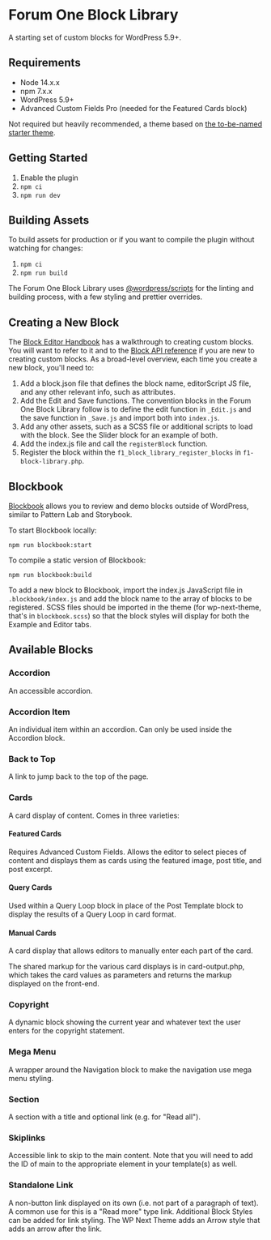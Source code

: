 # Forum One Block Library

A starting set of custom blocks for WordPress 5.9+.

## Requirements
- Node 14.x.x
- npm 7.x.x
- WordPress 5.9+
- Advanced Custom Fields Pro (needed for the Featured Cards block)

Not required but heavily recommended, a theme based on
[the to-be-named starter theme](https://github.com/forumone/wp-next-theme).

## Getting Started
1. Enable the plugin
2. `npm ci`
3. `npm run dev`

## Building Assets
To build assets for production or if you want to compile the plugin without
watching for changes:
1. `npm ci`
2. `npm run build`

The Forum One Block Library uses
[@wordpress/scripts](https://www.npmjs.com/package/@wordpress/scripts) for
the linting and building process, with a few styling and prettier overrides.

## Creating a New Block
The [Block Editor Handbook](https://developer.wordpress.org/block-editor/how-to-guides/block-tutorial/writing-your-first-block-type/)
has a walkthrough to creating custom blocks. You will want to refer to it and to the
[Block API reference](https://developer.wordpress.org/block-editor/reference-guides/block-api/) if
you are new to creating custom blocks. As a broad-level overview, each time you create
a new block, you'll need to:
1. Add a block.json file that defines the block name, editorScript JS file, and any other relevant info, such as attributes.
2. Add the Edit and Save functions. The convention blocks in the Forum One Block Library follow is to define the edit function in `_Edit.js` and the save function in `_Save.js` and import both into `index.js`.
3. Add any other assets, such as a SCSS file or additional scripts to load with the block. See the Slider block for an example of both.
4. Add the index.js file and call the `registerBlock` function.
5. Register the block within the `f1_block_library_register_blocks` in `f1-block-library.php`.

## Blockbook
[Blockbook](https://github.com/youknowriad/blockbook) allows you to review and demo blocks
outside of WordPress, similar to Pattern Lab and Storybook.

To start Blockbook locally:
```
npm run blockbook:start
```

To compile a static version of Blockbook:
```
npm run blockbook:build
```

To add a new block to Blockbook, import the index.js JavaScript file in `.blockbook/index.js`
and add the block name to the array of blocks to be registered. SCSS files
should be imported in the theme (for wp-next-theme, that's in `blockbook.scss`) so
that the block styles will display for both the Example and Editor tabs.

## Available Blocks
### Accordion
An accessible accordion.

### Accordion Item
An individual item within an accordion. Can only be used inside the Accordion block.

### Back to Top
A link to jump back to the top of the page.

### Cards
A card display of content. Comes in three varieties:
#### Featured Cards
Requires Advanced Custom Fields. Allows the editor to select pieces of
content and displays them as cards using the featured image, post title,
and post excerpt.

#### Query Cards
Used within a Query Loop block in place of the Post Template block to display
the results of a Query Loop in card format.

#### Manual Cards
A card display that allows editors to manually enter each part of the card.

The shared markup for the various card displays is in card-output.php, which takes
the card values as parameters and returns the markup displayed on the front-end.

### Copyright
A dynamic block showing the current year and whatever text the user enters for the
copyright statement.

### Mega Menu
A wrapper around the Navigation block to make the navigation use mega menu styling.

### Section
A section with a title and optional link (e.g. for "Read all").

### Skiplinks
Accessible link to skip to the main content. Note that you will need to add the ID of
main to the appropriate element in your template(s) as well.

### Standalone Link
A non-button link displayed on its own (i.e. not part of a paragraph of text).
A common use for this is a "Read more" type link. Additional Block Styles can be
added for link styling. The WP Next Theme adds an Arrow style that adds an
arrow after the link.
